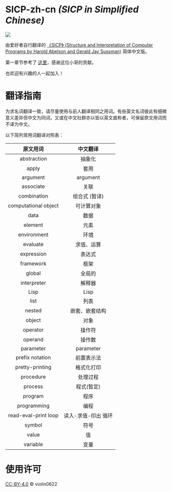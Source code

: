 # SICP-zh-cn _(SICP in Simplified Chinese)_
![](https://img.shields.io/github/license/violin0622/SICP-zh-cn)  

由爱好者自行翻译的 [《SICP》 (Structure and Interpretation of Computer Programs by Harold Abelson and Gerald Jay Sussman)](http://mitpress.mit.edu/sicp/) 简体中文版。

第一章节参考了 [这里](wabilin/SICP-zh-tw)，感谢这位小哥的贡献。

也欢迎有兴趣的人一起加入！

# 翻译指南

为求名词翻译一致，请尽量使用与前人翻译相同之用词。有些英文名词彼此有细微意义差异但中文为同词，又或在中文社群亦以皆以英文直称者，可保留原文用词而不译为中文。

以下简列常用词翻译对照表：

原文用词             | 中文翻译
:-------------------:|:--:
abstraction          | 抽象化
apply                | 套用
argument             | argument
associate            | 关联
combination          | 组合式 (暂译)
computational object | 可计算对象
data                 | 数据
element              | 元素
environment          | 环境
evaluate             | 求值、运算
expression           | 表达式
framework            | 框架
global               | 全局的
interpreter          | 解释器
Lisp                 | Lisp
list                 | 列表
nested               | 嵌套、嵌套结构
object               | 对象
operator             | 操作符
operand              | 操作数
parameter            | parameter
prefix notation      | 前置表示法
pretty-printing      | 格式化打印
procedure            | 处理过程
process              | 程式(暂定)
program              | 程序
programming          | 编程
read-eval-print loop | 读入-求值-印出 循环
symbol               | 符号
value                | 值
variable             | 变量

# 使用许可
[CC-BY-4.0](LICENSE) © violin0622

